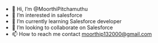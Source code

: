 - 👋 Hi, I’m @MoorthiPitchamuthu
- 👀 I’m interested in salesforce 
- 🌱 I’m currently learning Salesforce developer 
- 💞️ I’m looking to collaborate on Salesforce 
- 📫 How to reach me contact moorthip132000@gmail.com

<!---
MoorthiPitchamuthu/MoorthiPitchamuthu is a ✨ special ✨ repository because its `README.md` (this file) appears on your GitHub profile.
You can click the Preview link to take a look at your changes.
--->
